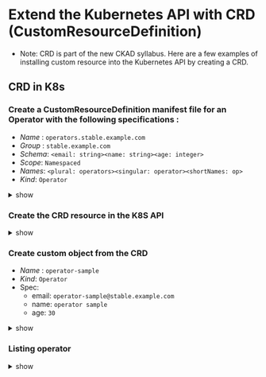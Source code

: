 # Extend the Kubernetes API with CRD (CustomResourceDefinition)

- Note: CRD is part of the new CKAD syllabus. Here are a few examples of installing custom resource into the Kubernetes API by creating a CRD.

## CRD in K8s

### Create a CustomResourceDefinition manifest file for an Operator with the following specifications :

- _Name_ : `operators.stable.example.com`
- _Group_ : `stable.example.com`
- _Schema_: `<email: string><name: string><age: integer>`
- _Scope_: `Namespaced`
- _Names_: `<plural: operators><singular: operator><shortNames: op>`
- _Kind_: `Operator`

<details><summary>show</summary>
<p>

```yaml
apiVersion: apiextensions.k8s.io/v1
kind: CustomResourceDefinition
metadata:
  name: operators.stable.example.com
spec:
  group: stable.example.com
  scope: Namespaced
  names:
    plural: operators
    singular: operator
    kind: Operator
    shortNames:
      - op
  versions:
    - name: v1
      served: true
      storage: true
      schema:
        openAPIV3Schema:
          type: object
          properties:
            spec:
              type: object
              properties:
                email:
                  type: string
                age:
                  type: integer
```

</p>
</details>

### Create the CRD resource in the K8S API

<details><summary>show</summary>
<p>

</p>
</details>

### Create custom object from the CRD

- _Name_ : `operator-sample`
- _Kind_: `Operator`
- Spec:
  - email: `operator-sample@stable.example.com`
  - name: `operator sample`
  - age: `30`

<details><summary>show</summary>
<p>

```yaml
apiVersion: stable.example.com/v1
metadata:
  name: operator-sample
kind: Operator
spec:
  age: 30
  email: operator-sample@stable.example.com
```

</p>
</details>

### Listing operator

<details><summary>show</summary>
<p>

Use singular, plural and short forms

```bash
k get operator
k get operators
k get op
```

</p>
</details>
